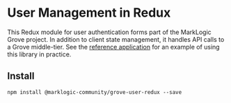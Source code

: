 # User Management in Redux

This Redux module for user authentication forms part of the MarkLogic Grove project. In addition to client state management, it handles API calls to a Grove middle-tier. See the [reference application](https://github.com/marklogic-community/grove-react-template) for an example of using this library in practice.

## Install

    npm install @marklogic-community/grove-user-redux --save
